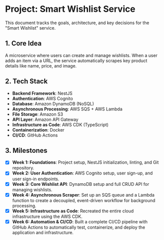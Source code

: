 # Project: Smart Wishlist Service

This document tracks the goals, architecture, and key decisions for the "Smart Wishlist" service.

## 1. Core Idea

A microservice where users can create and manage wishlists. When a user adds an item via a URL, the service automatically scrapes key product details like name, price, and image.

## 2. Tech Stack

- **Backend Framework**: NestJS
- **Authentication**: AWS Cognito
- **Database**: Amazon DynamoDB (NoSQL)
- **Asynchronous Processing**: AWS SQS + AWS Lambda
- **File Storage**: Amazon S3
- **API Layer**: Amazon API Gateway
- **Infrastructure as Code**: AWS CDK (TypeScript)
- **Containerization**: Docker
- **CI/CD**: GitHub Actions

## 3. Milestones

- [x] **Week 1: Foundations**: Project setup, NestJS initialization, linting, and Git repository.
- [x] **Week 2: User Authentication**: AWS Cognito setup, user sign-up, and user sign-in endpoints.
- [x] **Week 3: Core Wishlist API**: DynamoDB setup and full CRUD API for managing wishlists.
- [x] **Week 4: Asynchronous Scraper**: Set up an SQS queue and a Lambda function to create a decoupled, event-driven workflow for background processing.
- [x] **Week 5: Infrastructure as Code**: Recreated the entire cloud infrastructure using the AWS CDK.
- [x] **Week 6: Automation & CI/CD**: Built a complete CI/CD pipeline with GitHub Actions to automatically test, containerize, and deploy the application and infrastructure.
